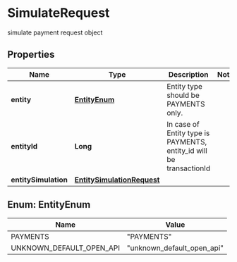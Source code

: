 

# SimulateRequest

simulate payment request object

## Properties

| Name | Type | Description | Notes |
|------------ | ------------- | ------------- | -------------|
|**entity** | [**EntityEnum**](#EntityEnum) | Entity type should be PAYMENTS only. |  |
|**entityId** | **Long** | In case of Entity type is PAYMENTS, entity_id will be transactionId |  |
|**entitySimulation** | [**EntitySimulationRequest**](EntitySimulationRequest.md) |  |  |



## Enum: EntityEnum

| Name | Value |
|---- | -----|
| PAYMENTS | &quot;PAYMENTS&quot; |
| UNKNOWN_DEFAULT_OPEN_API | &quot;unknown_default_open_api&quot; |



